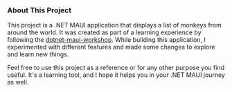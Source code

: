 ### About This Project

This project is a .NET MAUI application that displays a list of monkeys from around the world. It was created as part of a learning experience by following the [dotnet-maui-workshop](https://github.com/dotnet-presentations/dotnet-maui-workshop). While building this application, I experimented with different features and made some changes to explore and learn new things.

Feel free to use this project as a reference or for any other purpose you find useful. It's a learning tool, and I hope it helps you in your .NET MAUI journey as well.
